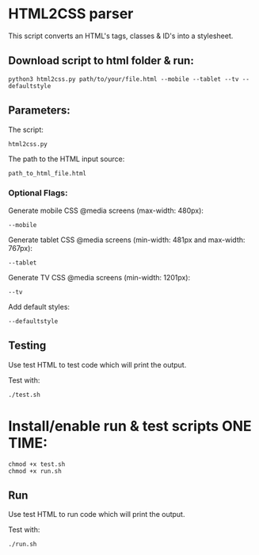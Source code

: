 # HTML2CSS parser
This script converts an HTML's tags, classes & ID's into a stylesheet.

## Download script to html folder & run:
```
python3 html2css.py path/to/your/file.html --mobile --tablet --tv --defaultstyle
```
    
## Parameters:
The script:
```
html2css.py
```

The path to the HTML input source: 
```
path_to_html_file.html
```

### Optional Flags:
Generate mobile CSS @media screens (max-width: 480px):
```
--mobile
```

Generate tablet CSS @media screens (min-width: 481px and max-width: 767px):
```
--tablet
```

Generate TV CSS @media screens (min-width: 1201px):
```    
--tv
```

Add default styles:
```    
--defaultstyle
```

## Testing
Use test HTML to test code which will print the output.

Test with:
```
./test.sh
```

# Install/enable run & test scripts ONE TIME:
```
chmod +x test.sh
chmod +x run.sh
```

## Run
Use test HTML to run code which will print the output.

Test with:
```
./run.sh
```